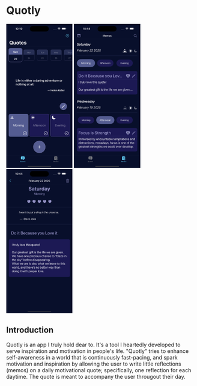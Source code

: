 # Quotly

<div><img src="./Images/quotly-1.png" width="35%" height="35%"/> <img src="./Images/quotly-2.png" width="35%" height="35%"/> <img src="./Images/quotly-3.png" width="35%" height="35%"/> </div>

## Introduction

Quotly is an app I truly hold dear to. It's a tool I heartedly developed to serve inspiration and motivation in people's life. "Quotly" tries to enhance self-awareness in a world that is continuously fast-pacing, and spark motivation and inspiration by allowing the user to write little reflections (memos) on a daily motivational quote; specifically, one reflection for each daytime. The quote is meant to accompany the user througout their day.
